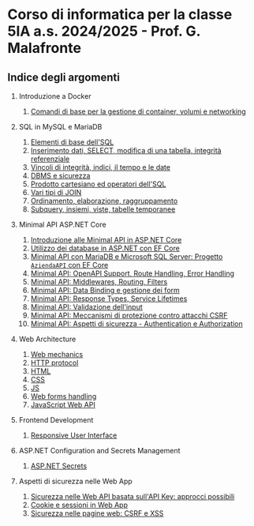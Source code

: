 # Corso di informatica per la classe 5IA a.s. 2024/2025 - Prof. G. Malafronte

## Indice degli argomenti

1. Introduzione a Docker
   1. [Comandi di base per la gestione di container, volumi e networking](./docker/docker-docs/getting-started/index.md)

2. SQL in MySQL e MariaDB
    1. [Elementi di base dell'SQL](./sql/sql-docs/sql-p1/index.md)
    2. [Inserimento dati, SELECT, modifica di una tabella, integrità referenziale](./sql/sql-docs/sql-p2/index.md)
    3. [Vincoli di integrità, indici, il tempo e le date](./sql/sql-docs/sql-p3/index.md)
    4. [DBMS e sicurezza](./sql/sql-docs/sql-p4/index.md)
    5. [Prodotto cartesiano ed operatori dell'SQL](./sql/sql-docs/sql-p5/index.md)
    6. [Vari tipi di JOIN](./sql/sql-docs/sql-p6/index.md)
    7. [Ordinamento, elaborazione, raggruppamento](./sql/sql-docs/sql-p7/index.md)
    8. [Subquery, insiemi, viste, tabelle temporanee](./sql/sql-docs/sql-p8/index.md)

3. Minimal API ASP.NET Core
    1. [Introduzione alle Minimal API in ASP.NET Core](./asp.net/api-docs/minimal-api/getting-started/index.md)
    2. [Utilizzo dei database in ASP.NET con EF Core](./asp.net/api-docs/minimal-api/use-databases-p1/index.md)
    3. [Minimal API con MariaDB e Microsoft SQL Server: Progetto `AziendaAPI` con EF Core](./asp.net/api-docs/minimal-api/use-databases-p2/index.md)
    4. [Minimal API: OpenAPI Support, Route Handling, Error Handling](./asp.net/api-docs/minimal-api/configure-api-p1/index.md)
    5. [Minimal API: Middlewares, Routing, Filters](./asp.net/api-docs/minimal-api/configure-api-p2/index.md)
    6. [Minimal API: Data Binding e gestione dei form](asp.net/api-docs/minimal-api/configure-api-p3/index.md)
    7. [Minimal API: Response Types, Service Lifetimes](asp.net/api-docs/minimal-api/configure-api-p4/index.md)
    8. [Minimal API: Validazione dell'input](asp.net/api-docs/minimal-api/configure-api-p5/index.md)
    9. [Minimal API: Meccanismi di protezione contro attacchi CSRF](asp.net/api-docs/minimal-api/configure-api-p6/index.md)
    10. [Minimal API: Aspetti di sicurezza - Authentication e Authorization](asp.net/api-docs/minimal-api/configure-api-p7/index.md)

4. Web Architecture
   1. [Web mechanics](./web/web-docs/web-mechanics/index.md)
   2. [HTTP protocol](./web/web-docs/http-protocol/index.md)
   3. [HTML](./web/web-docs/html/index.md)
   4. [CSS](./web/web-docs/css/index.md)
   5. [JS](./web/web-docs/js/index.md)
   6. [Web forms handling](./web/web-docs/web-forms/index.md)
   7. [JavaScript Web API](./web/web-docs/js-web-api/index.md)

5. Frontend Development
   1. [Responsive User Interface](./web/web-docs/responsive-ui/index.md)

6. ASP.NET Configuration and Secrets Management
   1. [ASP.NET Secrets](./asp.net/docs/secrets/index.md)
7. Aspetti di sicurezza nelle Web App
   1. [Sicurezza nelle Web API basata sull'API Key: approcci possibili](./web/web-docs/security/api-key/index.md)
   2. [Cookie e sessioni in Web App](./web/web-docs/security/cookies-sessions/index.md)
   3. [Sicurezza nelle pagine web: CSRF e XSS](./web/web-docs/security/csrf-xss/index.md)
